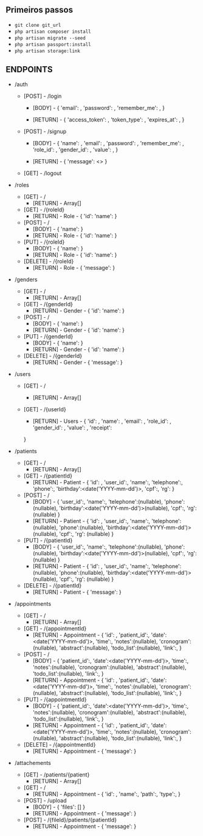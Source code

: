 Primeiros passos
---

 - `git clone git_url`
 - `php artisan composer install`
 - `php artisan migrate --seed`
 - `php artisan passport:install`
 - `php artisan storage:link`


ENDPOINTS
---

 - /auth
    - [POST] - /login
      - [BODY] - {
        'email': <string>,
        'password': <string>,
        'remember_me': <boolean>,
        }

      - [RETURN] - {
        'access_token': <string>,
        'token_type': <string>,
        'expires_at': <string>,
        }
    - [POST] - /signup
      - [BODY] - {
        'name': <string>,
        'email': <string>,
        'password': <string>,
        'remember_me': <boolean>,
        'role_id': <integer>,
        'gender_id': <integer>,
        'value': <double>,
        }

      - [RETURN] - {
        'message': <<string>>
        }
    - [GET] - /logout
    
 - /roles
    - [GET] - /
      - [RETURN] - Array<roles>[]
    - [GET] - /{roleId}
      - [RETURN] - Role<roles> - {
        'id': <integer>
        'name': <string>
      }
    - [POST] - /
      - [BODY] - {
        'name': <string>
      }
      - [RETURN] - Role<roles> - {
        'id': <integer>
        'name': <string>
      }
    - [PUT] - /{roleId}
      - [BODY] - {
        'name': <string>
      }
      - [RETURN] - Role<roles> - {
        'id': <integer>
        'name': <string>
      }
    - [DELETE] - /{roleId}
      - [RETURN] - Role<roles> - {
        'message': <string>
      }

 - /genders
    - [GET] - /
      - [RETURN] - Array<genders>[]
    - [GET] - /{genderId}
      - [RETURN] - Gender<genders> - {
        'id': <integer>
        'name': <string>
      }
    - [POST] - /
      - [BODY] - {
        'name': <string>
      }
      - [RETURN] - Gender<genders> - {
        'id': <integer>
        'name': <string>
      }
    - [PUT] - /{genderId}
      - [BODY] - {
        'name': <string>
      }
      - [RETURN] - Gender<genders> - {
        'id': <integer>
        'name': <string>
      }
    - [DELETE] - /{genderId}
      - [RETURN] - Gender<genders> - {
        'message': <string>
      }

 - /users
    - [GET] - /
      - [RETURN] - Array<users>[]
    - [GET] - /{userId}
      - [RETURN] - Users<users> - {
        'id': <integer>,
        'name': <string>,
        'email': <string>,
        'role_id': <integer>,
        'gender_id': <integer>,
        'value': <double>,
        'receipt': <boolean>

      }

 - /patients
    - [GET] - /
      - [RETURN] - Array<patients>[]
    - [GET] - /{patientId}
      - [RETURN] - Patient<patients> - {
        'id': <integer>,
        'user_id':<string>,
        'name':<string>,
        'telephone':<string>,
        'phone':<string>,
        'birthday':<date('YYYY-mm-dd')>,
        'cpf':<string>,
        'rg': <string>
      }
    - [POST] - /
      - [BODY] - {
        'user_id':<string>,
        'name':<string>,
        'telephone':<string>(nullable),
        'phone':<string>(nullable),
        'birthday':<date('YYYY-mm-dd')>(nullable),
        'cpf':<string>,
        'rg': <string>(nullable)
      }
      - [RETURN] - Patient<patients> - {
        'id': <integer>,
        'user_id':<string>,
        'name':<string>,
        'telephone':<string>(nullable),
        'phone':<string>(nullable),
        'birthday':<date('YYYY-mm-dd')>(nullable),
        'cpf':<string>,
        'rg': <string>(nullable)
      }
    - [PUT] - /{patientId}
      - [BODY] - {
        'user_id':<string>,
        'name':<string>,
        'telephone':<string>(nullable),
        'phone':<string>(nullable),
        'birthday':<date('YYYY-mm-dd')>(nullable),
        'cpf':<string>,
        'rg': <string>(nullable)
      }
      - [RETURN] - Patient<patients> - {
        'id': <integer>,
        'user_id':<string>,
        'name':<string>,
        'telephone':<string>(nullable),
        'phone':<string>(nullable),
        'birthday':<date('YYYY-mm-dd')>(nullable),
        'cpf':<string>,
        'rg': <string>(nullable)
      }
    - [DELETE] - /{patientId}
      - [RETURN] - Patient<patients> - {
        'message': <string>
      }

 - /appointments
    - [GET] - /
      - [RETURN] - Array<appointments>[]
    - [GET] - /{appointmentId}
      - [RETURN] - Appointment<appointments> - {
        'id': <integer>,
        'patient_id':<string>,
        'date':<date('YYYY-mm-dd')>,
        'time':<string>,
        'notes':<string>(nullable),
        'cronogram':<string>(nullable),
        'abstract':<string>(nullable),
        'todo_list':<string>(nullable),
        'link':<string>,
      }
    - [POST] - /
      - [BODY] - {
        'patient_id':<string>,
        'date':<date('YYYY-mm-dd')>,
        'time':<string>,
        'notes':<string>(nullable),
        'cronogram':<string>(nullable),
        'abstract':<string>(nullable),
        'todo_list':<string>(nullable),
        'link':<string>,
      }
      - [RETURN] - Appointment<appointments> - {
        'id': <integer>,
        'patient_id':<string>,
        'date':<date('YYYY-mm-dd')>,
        'time':<string>,
        'notes':<string>(nullable),
        'cronogram':<string>(nullable),
        'abstract':<string>(nullable),
        'todo_list':<string>(nullable),
        'link':<string>,
      }
    - [PUT] - /{appointmentId}
      - [BODY] - {
        'patient_id':<string>,
        'date':<date('YYYY-mm-dd')>,
        'time':<string>,
        'notes':<string>(nullable),
        'cronogram':<string>(nullable),
        'abstract':<string>(nullable),
        'todo_list':<string>(nullable),
        'link':<string>,
      }
      - [RETURN] - Appointment<appointments> - {
        'id': <integer>,
        'patient_id':<string>,
        'date':<date('YYYY-mm-dd')>,
        'time':<string>,
        'notes':<string>(nullable),
        'cronogram':<string>(nullable),
        'abstract':<string>(nullable),
        'todo_list':<string>(nullable),
        'link':<string>,
      }
    - [DELETE] - /{appointmentId}
      - [RETURN] - Appointment<appointments> - {
        'message': <string>
      }

 - /attachements
    - [GET] - /patients/{patient}
      - [RETURN] - Array<patients>[]
    - [GET] - /
      - [RETURN] - Appointment<appointments> - {
        'id': <integer>,
        'name':<string>,
        'path':<string>,
        'type':<string>,
      }
    - [POST] - /upload
      - [BODY] - {
        'files': []
      }
      - [RETURN] - Appointment<appointments> - {
        'message': <string>
      }
    - [POST] - /{fileId}/patients/{patientId}
      - [RETURN] - Appointment<appointments> - {
        'message': <string>
      }
